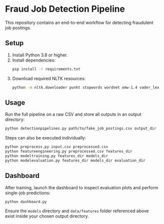 # Fraud Job Detection Pipeline

This repository contains an end-to-end workflow for detecting fraudulent job postings.

## Setup

1. Install Python 3.8 or higher.
2. Install dependencies:
   ```bash
   pip install -r requirements.txt
   ```
3. Download required NLTK resources:
   ```bash
   python -m nltk.downloader punkt stopwords wordnet omw-1.4 vader_lexicon
   ```

## Usage

Run the full pipeline on a raw CSV and store all outputs in an output directory:

```bash
python detectionpipelines.py path/to/fake_job_postings.csv output_dir
```

Steps can also be executed individually:

```bash
python preprocess.py input.csv preprocessed.csv
python featureengineering.py preprocessed.csv features_dir
python modeltraining.py features_dir models_dir
python modelevaluation.py features_dir models_dir evaluation_dir
```

## Dashboard

After training, launch the dashboard to inspect evaluation plots and perform single-job predictions:

```bash
python dashboard.py
```

Ensure the `models` directory and `data/features` folder referenced above exist inside your chosen output directory.
